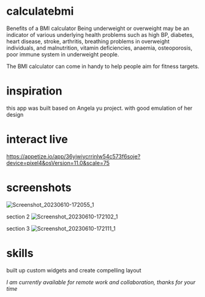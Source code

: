 # calculatebmi

Benefits of a BMI calculator
Being underweight or overweight may be an indicator of various underlying health problems such as high BP, diabetes, heart disease, stroke, arthritis, breathing problems in overweight individuals, and malnutrition, vitamin deficiencies, anaemia, osteoporosis, poor immune system in underweight people.

The BMI calculator can come in handy to help people aim for fitness targets.
# inspiration
this app was built based on Angela yu project. with good emulation of her design 

# interact live 
https://appetize.io/app/36yjwiycrrinlw54c573f6soje?device=pixel4&osVersion=11.0&scale=75

# screenshots

![Screenshot_20230610-172055_1](https://github.com/fidelmak/calculatebmi/assets/64453973/192fe714-f4a1-4b47-84fe-431318b0c7f0)

section 2
![Screenshot_20230610-172102_1](https://github.com/fidelmak/calculatebmi/assets/64453973/719b3bdf-f052-45a5-9e1c-35fb212096a7)

section 3
![Screenshot_20230610-172111_1](https://github.com/fidelmak/calculatebmi/assets/64453973/d0c12a83-b9c3-4f6b-abfc-5d032fa2a5ae)

# skills 
built up custom widgets and create compelling layout 

<i>I am currently available for remote work and collaboration, thanks for your time </i>
